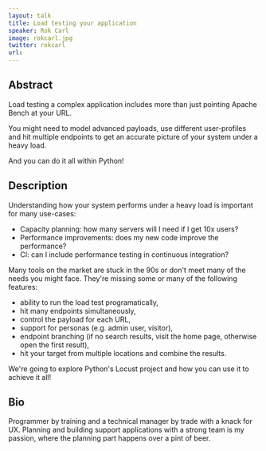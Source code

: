 ```yaml
---
layout: talk
title: Load testing your application
speaker: Rok Carl
image: rokcarl.jpg
twitter: rokcarl
url: 
---
```


## Abstract
Load testing a complex application includes more than just pointing Apache Bench at your URL.

You might need to model advanced payloads, use different user-profiles and hit multiple endpoints to get an accurate picture of your system under a heavy load.

And you can do it all within Python!

## Description
Understanding how your system performs under a heavy load is important for many use-cases:
* Capacity planning: how many servers will I need if I get 10x users?
* Performance improvements: does my new code improve the performance?
* CI: can I include performance testing in continuous integration?

Many tools on the market are stuck in the 90s or don't meet many of the needs you might face.
They're missing some or many of the following features:
* ability to run the load test programatically,
* hit many endpoints simultaneously,
* control the payload for each URL,
* support for personas (e.g. admin user, visitor),
* endpoint branching (if no search results, visit the home page, otherwise open the first result),
* hit your target from multiple locations and combine the results.

We're going to explore Python's Locust project and how you can use it to achieve it all!

## Bio
Programmer by training and a technical manager by trade with a knack for UX.
Planning and building support applications with a strong team is my passion, where the planning part happens over a pint of beer. 

